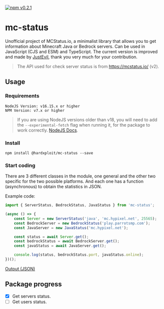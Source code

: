 [![npm v0.2.1](https://img.shields.io/badge/npm-v0.2.1-green.svg)](https://www.npmjs.com/package/@hardxploit/mc-status)

# mc-status
Unofficial project of MCStatus.io, a minimalist library that allows you to get information about Minecraft Java or Bedrock servers.
Can be used in JavaScript (CJS and ESM) and TypeScript.
The current version is improved and made by [JustEvil](https://github.com/EvilG-MC), thank you very much for your contribution.

> The API used for check server status is from https://mcstatus.io/ (v2).

## Usage
### Requirements
```
NodeJS Version: v16.15.x or higher
NPM Version: v7.x or higher
```
> If you are using NodeJS versions older than v18, you will need to add the `--experimental-fetch` flag when running it, for the package to work correctly. [NodeJS Docs](https://nodejs.org/docs/latest-v18.x/api/globals.html#fetch).

### Install
```
npm install @hardxploit/mc-status --save
```

### Start coding
There are 3 different classes in the module, one general and the other two specific for the two possible platforms. And each one has a function (asynchronous) to obtain the statistics in JSON.

Example code:
```js
import { ServerStatus, BedrockStatus, JavaStatus } from 'mc-status';

(async () => {
    const Server = new ServerStatus('java', 'mc.hypixel.net', 25565);
    const BedrockServer = new BedrockStatus('play.parrotsmp.com');
    const JavaServer = new JavaStatus('mc.hypixel.net');

    const status = await Server.get();
    const bedrockStatus = await BedrockServer.get();
    const javaStatus = await JavaServer.get();

    console.log(status, bedrockStatus.port, javaStatus.online);
})();
```
[Output (JSON)](https://mcstatus.io/docs)

## Package progress
- [x] Get servers status.
- [ ] Get users status.
